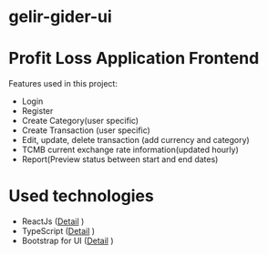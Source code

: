 # gelir-gider-ui

# Profit Loss Application Frontend

Features used in this project:

* Login
* Register
* Create Category(user specific)
* Create Transaction (user specific)
* Edit, update, delete transaction (add currency and category)
* TCMB current exchange rate information(updated hourly)
* Report(Preview status between start and end dates)

# Used technologies

* ReactJs ([Detail](https://tr.reactjs.org/) )
* TypeScript ([Detail](https://www.typescriptlang.org/) )
* Bootstrap for UI ([Detail](https://getbootstrap.com/) )
